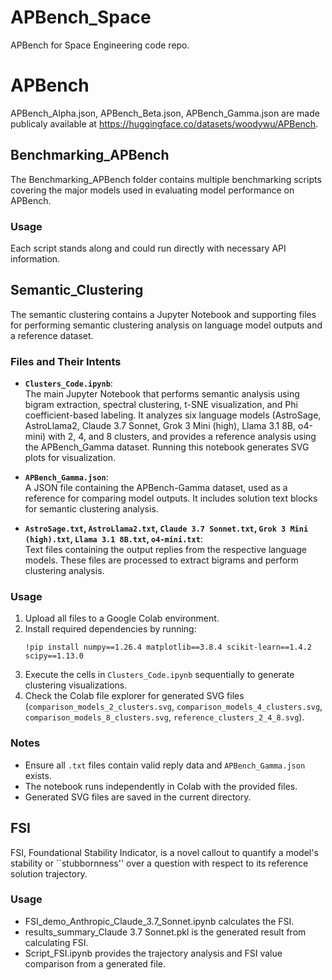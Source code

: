 # APBench_Space
 APBench for Space Engineering code repo.

# APBench
APBench_Alpha.json, APBench_Beta.json, APBench_Gamma.json are made publicaly available at https://huggingface.co/datasets/woodywu/APBench. 

## Benchmarking_APBench
The Benchmarking_APBench folder contains multiple benchmarking scripts covering the major models used in evaluating model performance on APBench. 

### Usage
Each script stands along and could run directly with necessary API information.

## Semantic_Clustering

The semantic clustering contains a Jupyter Notebook and supporting files for performing semantic clustering analysis on language model outputs and a reference dataset.

### Files and Their Intents

- **`Clusters_Code.ipynb`**:  
  The main Jupyter Notebook that performs semantic analysis using bigram extraction, spectral clustering, t-SNE visualization, and Phi coefficient-based labeling. It analyzes six language models (AstroSage, AstroLlama2, Claude 3.7 Sonnet, Grok 3 Mini (high), Llama 3.1 8B, o4-mini) with 2, 4, and 8 clusters, and provides a reference analysis using the APBench_Gamma dataset. Running this notebook generates SVG plots for visualization.

- **`APBench_Gamma.json`**:  
  A JSON file containing the APBench-Gamma dataset, used as a reference for comparing model outputs. It includes solution text blocks for semantic clustering analysis.

- **`AstroSage.txt`, `AstroLlama2.txt`, `Claude 3.7 Sonnet.txt`, `Grok 3 Mini (high).txt`, `Llama 3.1 8B.txt`, `o4-mini.txt`**:  
  Text files containing the output replies from the respective language models. These files are processed to extract bigrams and perform clustering analysis.

### Usage
1. Upload all files to a Google Colab environment.
2. Install required dependencies by running:  
   ```
   !pip install numpy==1.26.4 matplotlib==3.8.4 scikit-learn==1.4.2 scipy==1.13.0
   ```
3. Execute the cells in `Clusters_Code.ipynb` sequentially to generate clustering visualizations.
4. Check the Colab file explorer for generated SVG files (`comparison_models_2_clusters.svg`, `comparison_models_4_clusters.svg`, `comparison_models_8_clusters.svg`, `reference_clusters_2_4_8.svg`).

### Notes
- Ensure all `.txt` files contain valid reply data and `APBench_Gamma.json` exists.
- The notebook runs independently in Colab with the provided files.
- Generated SVG files are saved in the current directory.

## FSI

FSI, Foundational Stability Indicator, is a novel callout to quantify a model's stability or ``stubbornness'' over a question with respect to its reference solution trajectory.

### Usage
- FSI_demo_Anthropic_Claude_3.7_Sonnet.ipynb calculates the FSI.
- results_summary_Claude 3.7 Sonnet.pkl is the generated result from calculating FSI.
- Script_FSI.ipynb provides the trajectory analysis and FSI value comparison from a generated file.
